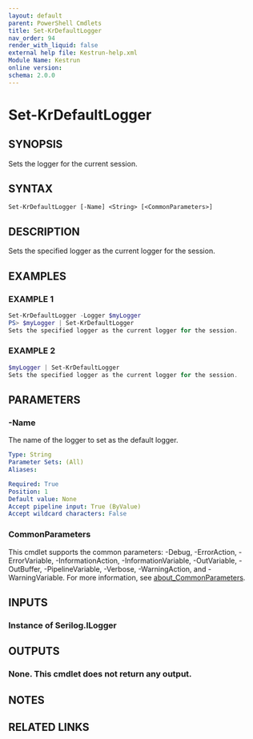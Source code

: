 ```yaml
---
layout: default
parent: PowerShell Cmdlets
title: Set-KrDefaultLogger
nav_order: 94
render_with_liquid: false
external help file: Kestrun-help.xml
Module Name: Kestrun
online version:
schema: 2.0.0
---
```


# Set-KrDefaultLogger

## SYNOPSIS
Sets the logger for the current session.

## SYNTAX

```
Set-KrDefaultLogger [-Name] <String> [<CommonParameters>]
```

## DESCRIPTION
Sets the specified logger as the current logger for the session.

## EXAMPLES

### EXAMPLE 1
```powershell
Set-KrDefaultLogger -Logger $myLogger
PS> $myLogger | Set-KrDefaultLogger
Sets the specified logger as the current logger for the session.
```

### EXAMPLE 2
```powershell
$myLogger | Set-KrDefaultLogger
Sets the specified logger as the current logger for the session.
```

## PARAMETERS

### -Name
The name of the logger to set as the default logger.

```yaml
Type: String
Parameter Sets: (All)
Aliases:

Required: True
Position: 1
Default value: None
Accept pipeline input: True (ByValue)
Accept wildcard characters: False
```

### CommonParameters
This cmdlet supports the common parameters: -Debug, -ErrorAction, -ErrorVariable, -InformationAction, -InformationVariable, -OutVariable, -OutBuffer, -PipelineVariable, -Verbose, -WarningAction, and -WarningVariable. For more information, see [about_CommonParameters](http://go.microsoft.com/fwlink/?LinkID=113216).

## INPUTS

### Instance of Serilog.ILogger
## OUTPUTS

### None. This cmdlet does not return any output.
## NOTES

## RELATED LINKS
